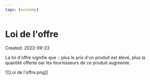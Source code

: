 ```yaml
---
tags: [economy] 
---
```

# Loi de l'offre
Created: 2022-09-23

La loi d'offre signifie que :: plus le prix d'un produit est élevé, plus la quantité offerte oar les fournisseurs de ce produit augmente.

![[Loi de l'offre.png]]

